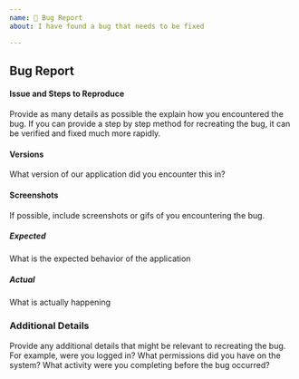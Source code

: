 ```yaml
---
name: 🐛 Bug Report
about: I have found a bug that needs to be fixed

---
```


## Bug Report

#### Issue and Steps to Reproduce
Provide as many details as possible the explain how you encountered the bug.
If you can provide a step by step method for recreating the bug, it can be
verified and fixed much more rapidly.

#### Versions
What version of our application did you encounter this in?

#### Screenshots
If possible, include screenshots or gifs of you encountering the bug.

##### Expected
What is the expected behavior of the application

##### Actual
What is actually happening

### Additional Details
Provide any additional details that might be relevant to recreating
the bug. For example, were you logged in? What permissions did you 
have on the system? What activity were you completing before the bug 
occurred?